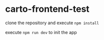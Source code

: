 # carto-frontend-test  

clone the repository and execute ``npm install``


execute ``npm run dev`` to init the app
